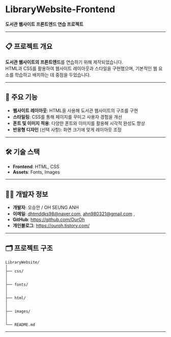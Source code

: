 # LibraryWebsite-Frontend  
**도서관 웹사이트 프론트엔드 연습 프로젝트**  

---

## 📋 프로젝트 개요  
**도서관 웹사이트의 프론트엔드**를 연습하기 위해 제작되었습니다.  
HTML과 CSS를 활용하여 웹사이트 레이아웃과 스타일을 구현했으며, 기본적인 웹 요소를 학습하고 배치하는 데 중점을 두었습니다.  

---

## 🚀 주요 기능  
- **웹사이트 레이아웃**: HTML을 사용해 도서관 웹사이트의 구조를 구현  
- **스타일링**: CSS를 통해 페이지를 꾸미고 사용자 경험을 개선  
- **폰트 및 이미지 적용**: 다양한 폰트와 이미지를 활용해 시각적 완성도 향상  
- **반응형 디자인** (선택 사항): 화면 크기에 맞게 레이아웃 조정  

---

## 🛠️ 기술 스택  
- **Frontend**: HTML, CSS  
- **Assets**: Fonts, Images  

---

## 🧑‍💻 개발자 정보  
- **개발자**: 오승안 / OH SEUNG ANH 
- **이메일**: dhtmddks98@naver.com, ahn980321@gmail.com ,
- **GitHub**: https://github.com/OurOh
- **개인블로그**: https://ouroh.tistory.com/
---

## 🗂️ 프로젝트 구조  
```plaintext
LibraryWebsite/
│
├── css/               
│   
│
├── fonts/             
│    
│
├── html/                 
│               
│
├── images/              
│   
│
└── README.md

```
---

